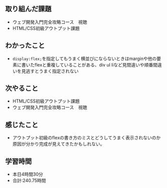 ## 取り組んだ課題
- ウェブ開発入門完全攻略コース　視聴
- HTML/CSS初級アウトプット課題
## わかったこと
- `display:flex;`を指定してもうまく横並びにならないときはmarginや他の要素に書いたflexと重複していることがある、div ul liなど見間違いや順番間違いを見逃すとうまく指定されない
## 次やること
- HTML/CSS初級アウトプット課題
- ウェブ開発入門完全攻略コース　視聴
## 感じたこと
- アウトプット初級のflexの書き方のミスとどうしてうまく表示されないのか原因が分かり完成が見えてきたかもしれない。
## 学習時間
- 本日4時間30分<br>
- 合計:240.75時間
